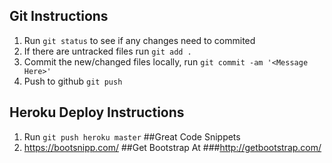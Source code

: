 ## Git Instructions
1. Run `git status` to see if any changes need to commited
2. If there are untracked files run `git add .`
3. Commit the new/changed files locally, run `git commit -am '<Message Here>'`
4. Push to github `git push`
## Heroku Deploy Instructions
1. Run `git push heroku master`
##Great Code Snippets
1. https://bootsnipp.com/
##Get Bootstrap At
###http://getbootstrap.com/
